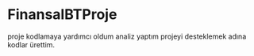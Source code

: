 # FinansalBTProje
proje kodlamaya yardımcı oldum analiz yaptım projeyi desteklemek adına kodlar ürettim.
